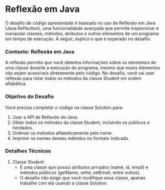 # Reflexão em Java

O desafio de código apresentado é baseado no uso de Reflexão em Java (Java Reflection), uma funcionalidade avançada que permite inspecionar e manipular classes, métodos, atributos e outros elementos de um programa em tempo de execução. A seguir, explico o que é esperado no desafio:

### Contexto: Reflexão em Java
A reflexão permite que você obtenha informações sobre os elementos de uma classe durante a execução do programa, mesmo que esses elementos não sejam acessíveis diretamente pelo código. No desafio, você vai usar reflexão para listar todos os métodos da classe Student em ordem alfabética.

### Objetivo do Desafio
Você precisa completar o código na classe Solution para:
1. Usar a API de Reflexão do Java.
2. Obter todos os métodos da classe Student, incluindo os públicos e herdados.
3. Ordenar os métodos alfabeticamente pelo nome.
4. Imprimir os nomes desses métodos no formato indicado.

### Detalhes Técnicos
1. Classe Student:
   * É uma classe que possui atributos privados (name, id, email) e métodos públicos (getName, setId, setEmail, entre outros).
   * O desafio não exige que você modifique essa classe, apenas trabalhe com ela usando a classe Solution.
